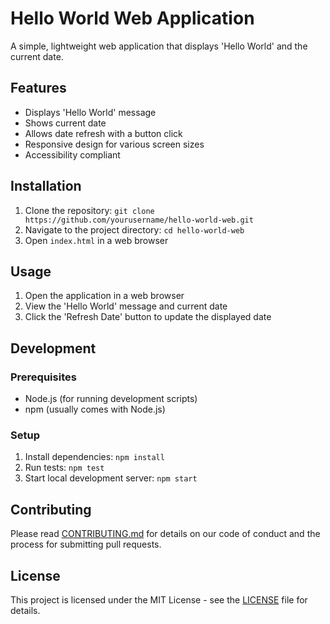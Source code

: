 # Hello World Web Application

A simple, lightweight web application that displays 'Hello World' and the current date.

## Features

- Displays 'Hello World' message
- Shows current date
- Allows date refresh with a button click
- Responsive design for various screen sizes
- Accessibility compliant

## Installation

1. Clone the repository: `git clone https://github.com/yourusername/hello-world-web.git`
2. Navigate to the project directory: `cd hello-world-web`
3. Open `index.html` in a web browser

## Usage

1. Open the application in a web browser
2. View the 'Hello World' message and current date
3. Click the 'Refresh Date' button to update the displayed date

## Development

### Prerequisites

- Node.js (for running development scripts)
- npm (usually comes with Node.js)

### Setup

1. Install dependencies: `npm install`
2. Run tests: `npm test`
3. Start local development server: `npm start`

## Contributing

Please read [CONTRIBUTING.md](docs/CONTRIBUTING.md) for details on our code of conduct and the process for submitting pull requests.

## License

This project is licensed under the MIT License - see the [LICENSE](LICENSE) file for details.

<!-- 
TODO: Human tasks
- Add project-specific details to each section
- Include any badges for build status, test coverage, etc.
- Add screenshots or GIFs demonstrating the application
- Include information about the technology stack used
- Add contact information or links to project maintainers
- Consider adding a 'Troubleshooting' or 'FAQ' section if needed
- Review and update the README periodically to keep it current
-->